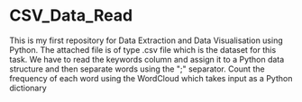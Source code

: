 # CSV_Data_Read
This is my first repository for Data Extraction and Data Visualisation using Python.
The attached file is of type .csv file which is the dataset for this task. We have to read the keywords column and assign it to a Python data structure and then separate words using the ";" separator. 
Count the frequency of each word using the WordCloud which takes input as a Python dictionary

